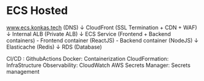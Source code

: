# ECS Hosted
www.ecs.konkas.tech (DNS)
    ↓
CloudFront (SSL Termination + CDN + WAF)
    ↓
Internal ALB (Private ALB)
    ↓
ECS Service (Frontend + Backend containers)
        - Frontend container (ReactJS)
        - Backend container (NodeJS)
    ↓
Elasticache (Redis)
    ↓
RDS (Database)

CI/CD : GithubActions
Docker: Containerization
CloudFormation: InfraStructure
Observability: CloudWatch
AWS Secrets Manager: Secrets management
